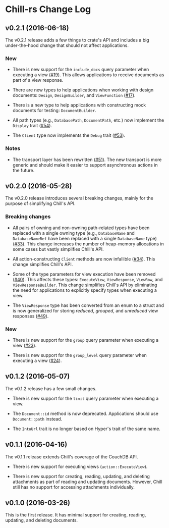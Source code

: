 # Chill-rs Change Log

## v0.2.1 (2016-06-18)

The v0.2.1 release adds a few things to crate's API and includes a big
under-the-hood change that should not affect applications.

### New

* There is new support for the `include_docs` query parameter when
  executing a view ([#19](issue_19)). This allows applications to
  receive documents as part of a view response.

* There are new types to help applications when working with design
  documents: `Design`, `DesignBuilder`, and `ViewFunction`
  ([#17](issue_17)).

* There is a new type to help applications with constructing mock
  documents for testing: `DocumentBuilder`.

* All path types (e.g., `DatabasePath`, `DocumentPath`, etc.) now
  implement the `Display` trait ([#54](issue_54)).

* The `Client` type now implements the `Debug` trait ([#53](issue_53)).

### Notes

* The transport layer has been rewritten ([#51](issue_51)). The new
  transport is more generic and should make it easier to support
  asynchronous actions in the future.

## v0.2.0 (2016-05-28)

The v0.2.0 release introduces several breaking changes, mainly for the
purpose of simplifying Chill's API.

### Breaking changes

* All pairs of owning and non-owning path-related types have been
  replaced with a single owning type (e.g., `DatabaseName` and
  `DatabaseNameRef` have been replaced with a single `DatabaseName`
  type) ([#33](issue_33)). This change increases the number of
  heap-memory allocations in some cases but vastly simplifies Chill's
  API.

* All action-constructing `Client` methods are now infallible
  ([#34](issue_34)). This change simplifies Chill's API.

* Some of the type parameters for view execution have been removed
  ([#40](issue_40)). This affects these types: `ExecuteView`,
  `ViewResponse`, `ViewRow`, and `ViewResponseBuilder`. This change
  simplifies Chill's API by eliminating the need for applications to
  explicitly specify types when executing a view.

* The `ViewResponse` type has been converted from an enum to a struct
  and is now generalized for storing _reduced_, _grouped_, and
  _unreduced_ view responses ([#49](issue_49)).

### New

* There is new support for the `group` query parameter when executing a
  view ([#23](issue_23)).

* There is new support for the `group_level` query parameter when
  executing a view ([#24](issue_24)).

## v0.1.2 (2016-05-07)

The v0.1.2 release has a few small changes.

* There is new support for the `limit` query parameter when executing a
  view.

* The `Document::id` method is now deprecated. Applications should use
  `Document::path` instead.

* The `IntoUrl` trait is no longer based on Hyper's trait of the same
  name.

## v0.1.1 (2016-04-16)

The v0.1.1 release extends Chill's coverage of the CouchDB API.

* There is new support for executing views (`action::ExecuteView`).

* There is new support for creating, reading, updating, and deleting
  attachments as part of reading and updating documents. However, Chill
  still has no support for accessing attachments individually.

## v0.1.0 (2016-03-26)

This is the first release. It has minimal support for creating, reading,
updating, and deleting documents.

[issue_17]: https://github.com/chill-rs/chill/issues/17
[issue_19]: https://github.com/chill-rs/chill/issues/19
[issue_23]: https://github.com/chill-rs/chill/issues/23
[issue_24]: https://github.com/chill-rs/chill/issues/24
[issue_33]: https://github.com/chill-rs/chill/issues/33
[issue_34]: https://github.com/chill-rs/chill/issues/34
[issue_40]: https://github.com/chill-rs/chill/issues/40
[issue_42]: https://github.com/chill-rs/chill/issues/42
[issue_49]: https://github.com/chill-rs/chill/issues/49
[issue_51]: https://github.com/chill-rs/chill/issues/51
[issue_53]: https://github.com/chill-rs/chill/issues/53
[issue_54]: https://github.com/chill-rs/chill/issues/54
